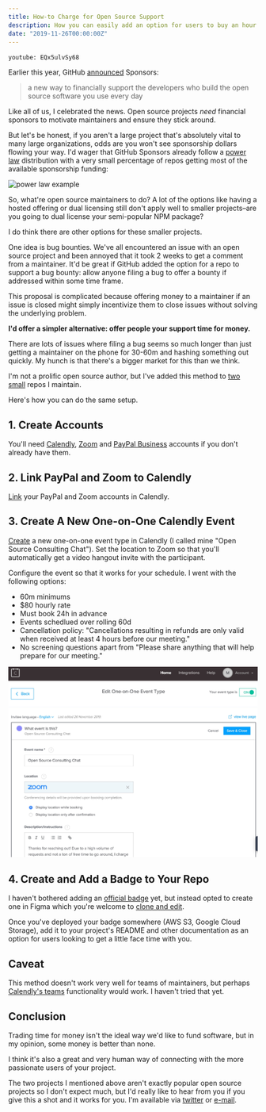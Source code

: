 ```yaml
---
title: How-to Charge for Open Source Support
description: How you can easily add an option for users to buy an hour or two of your time to help fund your open source project
date: "2019-11-26T00:00:00Z"
---
```


`youtube: EQx5ulvSy68`

Earlier this year, GitHub [announced](https://github.blog/2019-05-23-announcing-github-sponsors-a-new-way-to-contribute-to-open-source/) Sponsors:

> a new way to financially support the developers who build the open source software you use every day

Like all of us, I celebrated the news. Open source projects *need* financial sponsors to motivate maintainers and ensure they stick around.

But let's be honest, if you aren't a large project that's absolutely vital to many large organizations, odds are you won't see sponsorship dollars flowing your way. I'd wager that GitHub Sponsors already follow a [power law](https://www.statisticshowto.datasciencecentral.com/power-law/) distribution with a very small percentage of repos getting most of the available sponsorship funding:

![power law example](https://www.statisticshowto.datasciencecentral.com/wp-content/uploads/2016/07/zipf-distribution-1.png)

So, what're open source maintainers to do? A lot of the options like having a hosted offering or dual licensing still don't apply well to smaller projects–are you going to dual license your semi-popular NPM package?

I do think there are other options for these smaller projects.

One idea is bug bounties. We've all encountered an issue with an open source project and been annoyed that it took 2 weeks to get a comment from a maintainer. It'd be great if GitHub added the option for a repo to support a bug bounty: allow anyone filing a bug to offer a bounty if addressed within some time frame.

This proposal is complicated because offering money to a maintainer if an issue is closed might simply incentivize them to close issues without solving the underlying problem.

**I'd offer a simpler alternative: offer people your support time for money.**

There are lots of issues where filing a bug seems so much longer than just getting a maintainer on the phone for 30-60m and hashing something out quickly. My hunch is that there's a bigger market for this than we think.

I'm not a prolific open source author, but I've added this method to [two](https://github.com/msukmanowsky/koa-session-firestore) [small](https://github.com/msukmanowsky/gapi-firebase) repos I maintain.

Here's how you can do the same setup.

## 1. Create Accounts

You'll need [Calendly](https://calendly.com/), [Zoom](https://zoom.us/signup) and [PayPal Business](https://www.paypal.com/ca/for-you/account/create-account) accounts if you don't already have them.

## 2. Link PayPal and Zoom to Calendly

[Link](https://calendly.com/integrations) your PayPal and Zoom accounts in Calendly.

## 3. Create A New One-on-One Calendly Event

[Create](https://calendly.com/event_types/new/solo?return_to=%2Fevent_types%2Fuser%2Fme) a new one-on-one event type in Calendly (I called mine "Open Source Consulting Chat"). Set the location to Zoom so that you'll automatically get a video hangout invite with the participant.

Configure the event so that it works for your schedule. I went with the following options:

- 60m minimums
- $80 hourly rate
- Must book 24h in advance
- Events schedlued over rolling 60d
- Cancellation policy: "Cancellations resulting in refunds are only valid when received at least 4 hours before our meeting."
- No screening questions apart from "Please share anything that will help prepare for our meeting."

![Calendly example](Calendly.jpg)

## 4. Create and Add a Badge to Your Repo

I haven't bothered adding an [official badge](https://github.com/badges/shields) yet, but instead opted to create one in Figma which you're welcome to [clone and edit](https://www.figma.com/file/S3b7XNAUXleRn8uITRhN1f/Book-a-Meeting-Badge?node-id=0%3A1).

Once you've deployed your badge somewhere (AWS S3, Google Cloud Storage), add it to your project's README and other documentation as an option for users looking to get a little face time with you.

## Caveat

This method doesn't work very well for teams of maintainers, but perhaps [Calendly's teams](https://calendly.com/pages/teams) functionality would work. I haven't tried that yet.

## Conclusion

Trading time for money isn't the ideal way we'd like to fund software, but in my opinion, some money is better than none.

I think it's also a great and very human way of connecting with the more passionate users of your project.

The two projects I mentioned above aren't exactly popular open source projects so I don't expect much, but I'd really like to hear from you if you give this a shot and it works for you. I'm available via [twitter](https://twitter.com/msukmanowsky) or [e-mail](mailto:mike.sukmanowsky@gmail.com).
